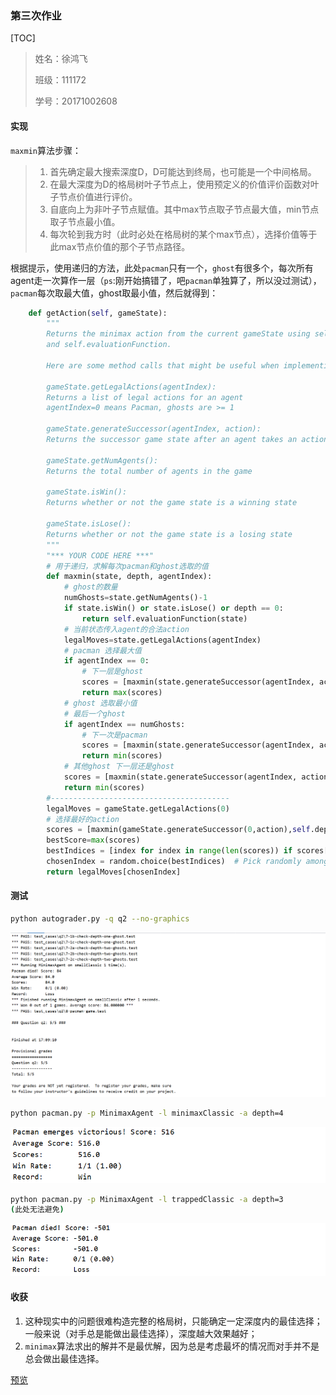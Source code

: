 ### 第三次作业

[TOC]

> 姓名：徐鸿飞
>
> 班级：111172
>
> 学号：20171002608

#### 实现

`maxmin`算法步骤：

> 1. 首先确定最大搜索深度D，D可能达到终局，也可能是一个中间格局。
> 2. 在最大深度为D的格局树叶子节点上，使用预定义的价值评价函数对叶子节点价值进行评价。
> 3. 自底向上为非叶子节点赋值。其中max节点取子节点最大值，min节点取子节点最小值。
> 4. 每次轮到我方时（此时必处在格局树的某个max节点），选择价值等于此max节点价值的那个子节点路径。

根据提示，使用递归的方法，此处`pacman`只有一个，`ghost`有很多个，每次所有agent走一次算作一层（`ps`:刚开始搞错了，吧`pacman`单独算了，所以没过测试），`pacman`每次取最大值，ghost取最小值，然后就得到：

```python
    def getAction(self, gameState):
        """
        Returns the minimax action from the current gameState using self.depth
        and self.evaluationFunction.

        Here are some method calls that might be useful when implementing minimax.

        gameState.getLegalActions(agentIndex):
        Returns a list of legal actions for an agent
        agentIndex=0 means Pacman, ghosts are >= 1

        gameState.generateSuccessor(agentIndex, action):
        Returns the successor game state after an agent takes an action

        gameState.getNumAgents():
        Returns the total number of agents in the game

        gameState.isWin():
        Returns whether or not the game state is a winning state

        gameState.isLose():
        Returns whether or not the game state is a losing state
        """
        "*** YOUR CODE HERE ***"
        # 用于递归，求解每次pacman和ghost选取的值
        def maxmin(state, depth, agentIndex):
            # ghost的数量
            numGhosts=state.getNumAgents()-1
            if state.isWin() or state.isLose() or depth == 0:
                return self.evaluationFunction(state)
            # 当前状态传入agent的合法action
            legalMoves=state.getLegalActions(agentIndex)
            # pacman 选择最大值
            if agentIndex == 0:
                # 下一层是ghost
                scores = [maxmin(state.generateSuccessor(agentIndex, action), depth, agentIndex + 1) for action in legalMoves]
                return max(scores)
            # ghost 选取最小值
            # 最后一个ghost
            if agentIndex == numGhosts:
                # 下一次是pacman
                scores = [maxmin(state.generateSuccessor(agentIndex, action), depth - 1, 0) for action in legalMoves]
                return min(scores)
            # 其他ghost 下一层还是ghost
            scores = [maxmin(state.generateSuccessor(agentIndex, action), depth, agentIndex + 1) for action in legalMoves]
            return min(scores)
        #----------------------------------------
        legalMoves = gameState.getLegalActions(0)
        # 选择最好的action
        scores = [maxmin(gameState.generateSuccessor(0,action),self.depth,1) for action in legalMoves]
        bestScore=max(scores)
        bestIndices = [index for index in range(len(scores)) if scores[index] == bestScore]
        chosenIndex = random.choice(bestIndices)  # Pick randomly among the best
        return legalMoves[chosenIndex]
```

#### 测试

```bash
python autograder.py -q q2 --no-graphics
```

![image-20200301170954246](第三次作业.assets/image-20200301170954246.png)

```bash
python pacman.py -p MinimaxAgent -l minimaxClassic -a depth=4
```

![image-20200301171937070](第三次作业.assets/image-20200301171937070.png)

```bash
python pacman.py -p MinimaxAgent -l trappedClassic -a depth=3
(此处无法避免)
```

![image-20200301171852574](第三次作业.assets/image-20200301171852574.png)

#### 收获

1. 这种现实中的问题很难构造完整的格局树，只能确定一定深度内的最佳选择；一般来说（对手总是能做出最佳选择），深度越大效果越好；
2. `minimax`算法求出的解并不是最优解，因为总是考虑最坏的情况而对手并不是总会做出最佳选择。

[预览](https://ass.xhofe.top/ai-ass3.html)